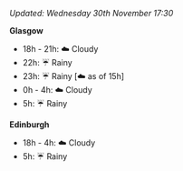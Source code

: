 *Updated: Wednesday 30th November 17:30*

**Glasgow**

* 18h - 21h: :cloud: Cloudy
* 22h: :umbrella: Rainy
* 23h: :umbrella: Rainy [:cloud: as of 15h]
* 0h - 4h: :cloud: Cloudy
* 5h: :umbrella: Rainy

**Edinburgh**

* 18h - 4h: :cloud: Cloudy
* 5h: :umbrella: Rainy
